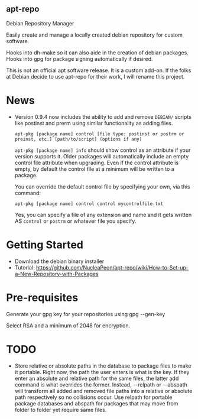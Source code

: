 apt-repo
--------

Debian Repository Manager

Easily create and manage a locally created debian repository for custom
software.

Hooks into dh-make so it can also aide in the creation of debian packages.
Hooks into gpg for package signing automatically if desired.

This is not an official apt software release. It is a custom add-on. If
the folks at Debian decide to use apt-repo for their work, I will rename
this project.

News
====

* Version 0.9.4 now includes the ability to add and remove `DEBIAN/` scripts
  like postinst and prerm using similar functionality as adding files.

  `apt-pkg [package name] control [file type: postinst or postrm or preinst, etc.] [path/to/script] (options if any)`
  
   `apt-pkg [package name] info` should show control as an attribute if your version supports it. Older packages
   will automatically include an empty control file attribute when upgrading. Even if the control attribute is
   empty, by default the control file at a minimum will be written to a package.

   You can override the default control file by specifying your own, via this command:

   `apt-pkg [package name] control control mycontrolfile.txt`

   Yes, you can specify a file of any extension and name and it gets written AS `control` or `postrm` or whatever file you specify.

Getting Started
===============

* Download the debian binary installer
* Tutorial: https://github.com/NucleaPeon/apt-repo/wiki/How-to-Set-up-a-New-Repository-with-Packages


Pre-requisites
==============

Generate your gpg key for your repositories using
    gpg --gen-key

Select RSA and a minimum of 2048 for encryption.


TODO
====

* Store relative or absolute paths in the database to package files to make it portable. Right now, the path the user enters is what is the key. If they enter an absolute and relative path for the same files, the latter add command is what overrides the former. Instead, --relpath or --abspath will transform all added and removed file paths into a relative or absolute path respectively so no collisions occur. Use relpath for portable package databases and abspath for packages that may move from folder to folder yet require same files.
